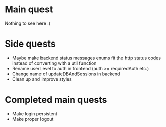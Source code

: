 # Main quest

Nothing to see here :)

# Side quests

- Maybe make backend status messages enums fit the http status codes instead of converting with a util function
- Rename userLevel to auth in frontend (auth >= requiredAuth etc.)
- Change name of updateDBAndSessions in backend
- Clean up and improve styles

# Completed main quests

- Make login persistent
- Make proper logout

